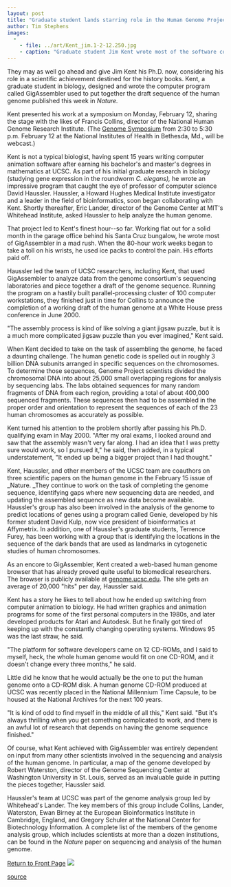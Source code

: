 ```yaml
---
layout: post
title: "Graduate student lands starring role in the Human Genome Project"
author: Tim Stephens
images:
  -
    - file: ../art/Kent_jim.1-2-12.250.jpg
    - caption: "Graduate student Jim Kent wrote most of the software code used to assemble the working draft of the human genome sequence in this garage office. Photo: Don Harris"
---
```


They may as well go ahead and give Jim Kent his Ph.D. now, considering his role in a scientific achievement destined for the history books. Kent, a graduate student in biology, designed and wrote the computer program called GigAssembler used to put together the draft sequence of the human genome published this week in _Nature._  
  
Kent presented his work at a symposium on Monday, February 12, sharing the stage with the likes of Francis Collins, director of the National Human Genome Research Institute. (The [Genome Symposium][1] from 2:30 to 5:30 p.m. February 12 at the National Institutes of Health in Bethesda, Md., will be webcast.)   
  
Kent is not a typical biologist, having spent 15 years writing computer animation software after earning his bachelor's and master's degrees in mathematics at UCSC. As part of his initial graduate research in biology (studying gene expression in the roundworm _C. elegans),_ he wrote an impressive program that caught the eye of professor of computer science David Haussler. Haussler, a Howard Hughes Medical Institute investigator and a leader in the field of bioinformatics, soon began collaborating with Kent. Shortly thereafter, Eric Lander, director of the Genome Center at MIT's Whitehead Institute, asked Haussler to help analyze the human genome.  
  
That project led to Kent's finest hour--so far. Working flat out for a solid month in the garage office behind his Santa Cruz bungalow, he wrote most of GigAssembler in a mad rush. When the 80-hour work weeks began to take a toll on his wrists, he used ice packs to control the pain. His efforts paid off.  
  
Haussler led the team of UCSC researchers, including Kent, that used GigAssembler to analyze data from the genome consortium's sequencing laboratories and piece together a draft of the genome sequence. Running the program on a hastily built parallel-processing cluster of 100 computer workstations, they finished just in time for Collins to announce the completion of a working draft of the human genome at a White House press conference in June 2000.  
  
"The assembly process is kind of like solving a giant jigsaw puzzle, but it is a much more complicated jigsaw puzzle than you ever imagined," Kent said.  
  
When Kent decided to take on the task of assembling the genome, he faced a daunting challenge. The human genetic code is spelled out in roughly 3 billion DNA subunits arranged in specific sequences on the chromosomes. To determine those sequences, Genome Project scientists divided the chromosomal DNA into about 25,000 small overlapping regions for analysis by sequencing labs. The labs obtained sequences for many random fragments of DNA from each region, providing a total of about 400,000 sequenced fragments. These sequences then had to be assembled in the proper order and orientation to represent the sequences of each of the 23 human chromosomes as accurately as possible.  
  
Kent turned his attention to the problem shortly after passing his Ph.D. qualifying exam in May 2000. "After my oral exams, I looked around and saw that the assembly wasn't very far along. I had an idea that I was pretty sure would work, so I pursued it," he said, then added, in a typical understatement, "It ended up being a bigger project than I had thought."  
  
Kent, Haussler, and other members of the UCSC team are coauthors on three scientific papers on the human genome in the February 15 issue of _Nature. _They continue to work on the task of completing the genome sequence, identifying gaps where new sequencing data are needed, and updating the assembled sequence as new data become available. Haussler's group has also been involved in the analysis of the genome to predict locations of genes using a program called Genie, developed by his former student David Kulp, now vice president of bioinformatics at Affymetrix. In addition, one of Haussler's graduate students, Terrence Furey, has been working with a group that is identifying the locations in the sequence of the dark bands that are used as landmarks in cytogenetic studies of human chromosomes.  
  
As an encore to GigAssembler, Kent created a web-based human genome browser that has already proved quite useful to biomedical researchers. The browser is publicly available at [genome.ucsc.edu][2]. The site gets an average of 20,000 "hits" per day, Haussler said.  
  
Kent has a story he likes to tell about how he ended up switching from computer animation to biology. He had written graphics and animation programs for some of the first personal computers in the 1980s, and later developed products for Atari and Autodesk. But he finally got tired of keeping up with the constantly changing operating systems. Windows 95 was the last straw, he said.  
  
"The platform for software developers came on 12 CD-ROMs, and I said to myself, heck, the whole human genome would fit on one CD-ROM, and it doesn't change every three months," he said.  
  
Little did he know that he would actually be the one to put the human genome onto a CD-ROM disk. A human genome CD-ROM produced at UCSC was recently placed in the National Millennium Time Capsule, to be housed at the National Archives for the next 100 years.  
  
"It is kind of odd to find myself in the middle of all this," Kent said. "But it's always thrilling when you get something complicated to work, and there is an awful lot of research that depends on having the genome sequence finished."  
  
Of course, what Kent achieved with GigAssembler was entirely dependent on input from many other scientists involved in the sequencing and analysis of the human genome. In particular, a map of the genome developed by Robert Waterston, director of the Genome Sequencing Center at Washington University in St. Louis, served as an invaluable guide in putting the pieces together, Haussler said.  
  
Haussler's team at UCSC was part of the genome analysis group led by Whitehead's Lander. The key members of this group include Collins, Lander, Waterston, Ewan Birney at the European Bioinformatics Institute in Cambridge, England, and Gregory Schuler at the National Center for Biotechnology Information. A complete list of the members of the genome analysis group, which includes scientists at more than a dozen institutions, can be found in the _Nature_ paper on sequencing and analysis of the human genome.

  
[Return to Front Page][3] ![ ][4]

[1]: http://www.nhgri.nih.gov/CONF/genome_insights.html
[2]: http://genome.ucsc.edu
[3]: ../../index.html
[4]: ../../images/trans.gif

[source](http://www1.ucsc.edu/currents/00-01/02-12/genome.html "Permalink to genome")
